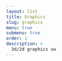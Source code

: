 ```yaml
---
layout: list
title: Graphics
slug: graphics
menu: true
submenu: true
order: 1
description: >
  3d/2d graphics sw 
---
```


